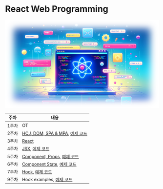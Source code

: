 # React Web Programming
![welcome image](<./md/welcome.png>)


| 주차 | 내용 |
|------|-----------|
| 1주차 | OT |
| 2주차 | [HCJ, DOM, SPA & MPA](./week02/), [예제 코드](./week02plus/) |
| 3주차 | [React](./week03/) |
| 4주차 | [JSX](./week04/), [예제 코드](./week04plus/) |
| 5주차 | [Component, Props](./week05/), [예제 코드](./week05plus/) |
| 6주차 | [Component State](./week06/), [예제 코드](./week06plus/) |
| 7주차 | [Hook](./week07/), [예제 코드](./week07plus/) |
| 9주차 | Hook examples, [예제 코드](./week09plus/) |